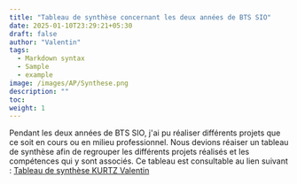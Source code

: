 ```yaml
---
title: "Tableau de synthèse concernant les deux années de BTS SIO"
date: 2025-01-10T23:29:21+05:30
draft: false
author: "Valentin"
tags:
  - Markdown syntax
  - Sample
  - example
image: /images/AP/Synthese.png
description: ""
toc:
weight: 1
---
```


Pendant les deux années de BTS SIO, j'ai pu réaliser différents projets que ce soit en cours ou en milieu professionnel. Nous devions réaiser un tableau de synthèse afin de regrouper les différents projets réalisés et les compétences qui y sont associés. 
Ce tableau est consultable au lien suivant : [Tableau de synthèse KURTZ Valentin](/docs/Synthese.xlsx)

